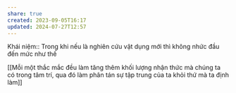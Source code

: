 ```yaml
---
share: true
created: 2023-09-05T16:17
updated: 2024-07-27T12:57
---
```

Khái niệm:: 
Trong khi nếu là nghiên cứu vật dụng mới thì không nhức đầu đến mức như thế

[[Mỗi một thắc mắc đều làm tăng thêm khối lượng nhận thức mà chúng ta có trong tâm trí, qua đó làm phân tán sự tập trung của ta khỏi thứ mà ta định làm]]
